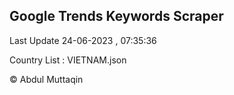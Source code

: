 

## Google Trends Keywords Scraper 
 
Last Update 24-06-2023 , 07:35:36

Country List :
VIETNAM.json



© Abdul Muttaqin 
